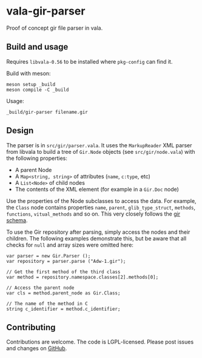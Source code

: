 # vala-gir-parser

Proof of concept gir file parser in vala.

## Build and usage

Requires `libvala-0.56` to be installed where `pkg-config` can find it.

Build with meson:

```
meson setup _build
meson compile -C _build
```

Usage:

```
_build/gir-parser filename.gir
```

## Design

The parser is in `src/gir/parser.vala`. It uses the `MarkupReader` XML parser from libvala to build a tree of `Gir.Node` objects (see `src/gir/node.vala`) with the following properties:

- A parent Node
- A `Map<string, string>` of attributes (`name`, `c:type`, etc)
- A `List<Node>` of child nodes
- The contents of the XML element (for example in a `Gir.Doc` node)

Use the properties of the Node subclasses to access the data. For example, the `Class` node contains properties `name`, `parent`, `glib_type_struct`, `methods`, `functions`, `vitual_methods` and so on. This very closely follows the [gir schema](https://gitlab.gnome.org/GNOME/gobject-introspection/-/blob/main/docs/gir-1.2.rnc).

To use the Gir repository after parsing, simply access the nodes and their children. The following examples demonstrate this, but be aware that all checks for `null` and array sizes were omitted here:

```vala
var parser = new Gir.Parser ();
var repository = parser.parse ("Adw-1.gir");

// Get the first method of the third class
var method = repository.namespace.classes[2].methods[0];

// Access the parent node
var cls = method.parent_node as Gir.Class;

// The name of the method in C
string c_identifier = method.c_identifier;
```

## Contributing

Contributions are welcome. The code is LGPL-licensed. Please post issues and changes on [GitHub](https://github.com/jwharm/vala-gir-parser/).


